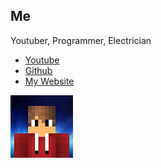 ## Me

Youtuber, Programmer, Electrician

* [Youtube](https://www.youtube.com/channel/UCNjJnWpMz_YeKUM_806R7hw)
* [Github](https://github.com/CatYoutuber)
* [My Website](https://catyoutuber.github.io)

![Me](photoAZOWD2H6.jpg)
<!--
## Github's Default
### Hi there 👋

**CatYoutuber/CatYoutuber** is a ✨ _special_ ✨ repository because its `README.md` (this file) appears on your GitHub profile.

Here are some ideas to get you started:

- 🔭 I’m currently working on ...
- 🌱 I’m currently learning ...
- 👯 I’m looking to collaborate on ...
- 🤔 I’m looking for help with ...
- 💬 Ask me about ...
- 📫 How to reach me: ...
- 😄 Pronouns: ...
- ⚡ Fun fact: ...
-->
